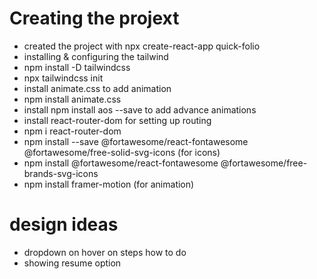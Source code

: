 # Creating the projext
- created the project with npx create-react-app quick-folio
- installing & configuring the tailwind
- npm install -D tailwindcss
- npx tailwindcss init
- install animate.css to add animation
- npm install animate.css
- install npm install aos --save to add advance animations
- install react-router-dom for setting up routing
- npm i react-router-dom
- npm install --save @fortawesome/react-fontawesome @fortawesome/free-solid-svg-icons (for icons) 
- npm install @fortawesome/react-fontawesome @fortawesome/free-brands-svg-icons
- npm install framer-motion (for animation)



# design ideas
- dropdown on hover on steps how to do
- showing resume option 



       
      